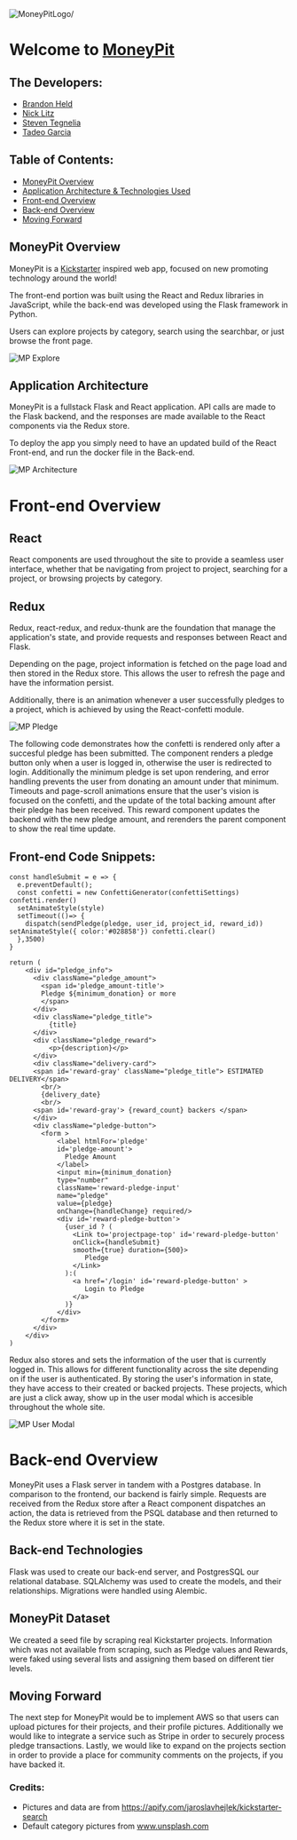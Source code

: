 <img src="https://i.imgur.com/HmQtgf3.jpg" align=center alt=MoneyPitLogo/>

# Welcome to [MoneyPit](https://money-pit.herokuapp.com/)

## The Developers:
- [Brandon Held](https://brandonheld.netlify.app/)
- [Nick Litz](http://www.nicholaslitz.com/)
- [Steven Tegnelia](https://uribgp.com)
- [Tadeo Garcia](https://tadeogarcia.me)

## Table of Contents:
- [MoneyPit Overview](#moneypit-overview)
- [Application Architecture & Technologies Used](#application-architecture)
- [Front-end Overview](#front-end-overview)
- [Back-end Overview](#back-end-overview)
- [Moving Forward](#moving-forward)

## MoneyPit Overview

MoneyPit is a [Kickstarter](https://www.kickstarter.com/) inspired web app, focused on new promoting technology around the world!

The front-end portion was built using the React and Redux libraries in JavaScript, while the back-end was developed using the Flask framework in Python.

Users can explore projects by category, search using the searchbar, or just browse the front page.

![MP Explore](/client/public/explore.gif)

## Application Architecture
MoneyPit is a fullstack Flask and React application. API calls are made to the Flask backend, and the responses are made available to the React components via the Redux store.

To deploy the app you simply need to have an updated build of the React Front-end, and run the docker file in the Back-end.

![MP Architecture](/client/public/moneypitarch.png)

# Front-end Overview
## React
React components are used throughout the site to provide a seamless user interface, whether that be navigating from project to project, searching for a project, or browsing projects by category. 


## Redux
Redux, react-redux, and redux-thunk are the foundation that manage the application's state, and provide requests and responses between React and Flask.

Depending on the page, project information is fetched on the page load and then stored in the Redux store. This allows the user to refresh the page and have the information persist.

Additionally, there is an animation whenever a user successfully pledges to a project, which is achieved by using the React-confetti module.

![MP Pledge](/client/public/pledge.gif)

The following code demonstrates how the confetti is rendered only after a succesful pledge has been submitted. The component renders a pledge button only when a user is logged in, otherwise the user is redirected to login. Additionally the minimum pledge is set upon rendering, and error handling prevents the user from donating an amount under that minimum.  Timeouts and page-scroll animations ensure that the user's vision is focused on the confetti, and the update of the total backing amount after their pledge has been received. This reward component updates the backend with the new pledge amount, and rerenders the parent component to show the real time update.

## Front-end Code Snippets:
```
const handleSubmit = e => { 
  e.preventDefault(); 
  const confetti = new ConfettiGenerator(confettiSettings) confetti.render() 
  setAnimateStyle(style) 
  setTimeout(()=> { 
    dispatch(sendPledge(pledge, user_id, project_id, reward_id)) setAnimateStyle({ color:'#028858'}) confetti.clear() 
  },3500) 
}

return (
    <div id="pledge_info">
      <div className="pledge_amount">
        <span id='pledge_amount-title'>
        Pledge ${minimum_donation} or more
        </span>
      </div>
      <div className="pledge_title">
          {title}
      </div>
      <div className="pledge_reward">
          <p>{description}</p>
      </div>
      <div className="delivery-card">
      <span id='reward-gray' className="pledge_title"> ESTIMATED DELIVERY</span>
        <br/>
        {delivery_date}
        <br/>
      <span id='reward-gray'> {reward_count} backers </span>
      </div>
      <div className="pledge-button">
        <form >
            <label htmlFor='pledge' 
            id='pledge-amount'>
              Pledge Amount
            </label>
            <input min={minimum_donation} 
            type="number"
            className='reward-pledge-input' 
            name="pledge" 
            value={pledge} 
            onChange={handleChange} required/>
            <div id='reward-pledge-button'>
              {user_id ? (
                <Link to='projectpage-top' id='reward-pledge-button' 
                onClick={handleSubmit} 
                smooth={true} duration={500}>
                   Pledge
                </Link>
              ):(
                <a href='/login' id='reward-pledge-button' >
                   Login to Pledge
                </a>
              )}
            </div>
        </form>
      </div>
    </div>
)
```

Redux also stores and sets the information of the user that is currently logged in. This allows for different functionality across the site depending on if the user is authenticated. By storing the user's information in state, they have access to their created or backed projects. These projects, which are just a click away, show up in the user modal which is accesible throughout the whole site.

![MP User Modal](client/public/usermodal.gif)

# Back-end Overview
MoneyPit uses a Flask server in tandem with a Postgres database.  In comparison to the frontend, our backend is fairly simple.  Requests are received from the Redux store after a React component dispatches an action, the data is retrieved from the PSQL database and then returned to the Redux store where it is set in the state.

## Back-end Technologies
Flask was used to create our back-end server, and PostgresSQL our relational database.  SQLAlchemy was used to create the models, and their relationships.  Migrations were handled using Alembic.  

## MoneyPit Dataset
We created a seed file by scraping real Kickstarter projects.  Information which was not available from scraping, such as Pledge values and Rewards, were faked using several lists and assigning them based on different tier levels.  

<!-- # Code Snippets:
- [insert code snippets] -->

## Moving Forward
The next step for MoneyPit would be to implement AWS so that users can upload pictures for their projects, and their profile pictures. Additionally we would like to integrate a service such as Stripe in order to securely process pledge transactions. Lastly, we would like to expand on the projects section in order to provide a place for community comments on the projects, if you have backed it.

### Credits:
* Pictures and data are from https://apify.com/jaroslavhejlek/kickstarter-search
* Default category pictures from www.unsplash.com
